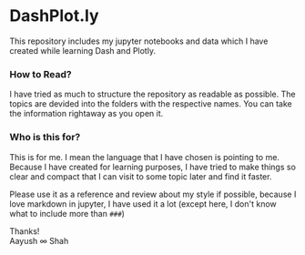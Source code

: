 # DashPlot.ly
This repository includes my jupyter notebooks and data which I have created while learning Dash and Plotly.

### How to Read?
I have tried as much to structure the repository as readable as possible. The topics are devided into the folders with the respective names. You can take the information rightaway as you open it.

### Who is this for?
This is for me. I mean the language that I have chosen is pointing to me. Because I have created for learning purposes, I have tried to make things so clear and compact that I can visit to 
some topic later and find it faster.

Please use it as a reference and review about my style if possible, because I love markdown in jupyter, I have used it a lot (except here, I don't know what to include more than `###`)

Thanks!  
Aayush ∞ Shah
